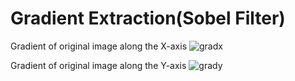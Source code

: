 # Gradient Extraction(Sobel Filter)

Gradient of original image along the X-axis
![gradx](https://user-images.githubusercontent.com/67470527/155663895-d13abad9-bdd2-4996-b58f-43e64e3b2850.png)


Gradient of original image along the Y-axis
![grady](https://user-images.githubusercontent.com/67470527/155663905-04047a5c-b2a9-4bdf-9265-274c347d75c6.png)
